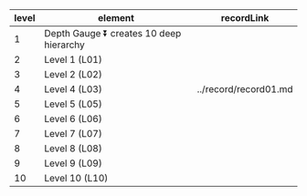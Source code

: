 | level | element                                       | recordLink            |
|-------|-----------------------------------------------|-----------------------|
| 1     | Depth Gauge ⏬   creates 10 deep hierarchy    |                      |
| 2     | Level 1 (L01)                                 |                       |
| 3     | Level 2 (L02)                                 |                       |
| 4     | Level 4 (L03)                                 | ../record/record01.md |
| 5     | Level 5 (L05)                                 |                       |
| 6     | Level 6 (L06)                                 |                       |
| 7     | Level 7 (L07)                                 |                       |
| 8     | Level 8 (L08)                                 |                       |
| 9     | Level 9 (L09)                                 |                       |
| 10    | Level 10 (L10)                                |